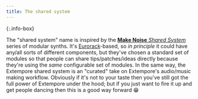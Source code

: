 ```yaml
---
title: The shared system
---
```


{:.info-box}

The "shared system" name is inspired by the [**Make Noise** _Shared
System_](http://www.makenoisemusic.com/synthesizers/black-and-gold-shared-system-plus)
series of modular synths. It's
[Eurorack](https://en.wikipedia.org/wiki/Eurorack)-based, so _in principle_ it
could have any/all sorts of different components, but they've chosen a standard
set of modules so that people can share tips/patches/ideas directly because
they're using the _same_ configurable set of modules. In the same way, the
Extempore shared system is an "curated" take on Extempore's audio/music making
workflow. Obviously if it's not to your taste then you've still got the full
power of Extempore under the hood; but if you just want to fire it up and get
people dancing then this is a good way forward 😁
